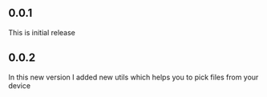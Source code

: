 ## 0.0.1

This is initial release

## 0.0.2

In this new version I added new utils which helps you to pick files from your device
